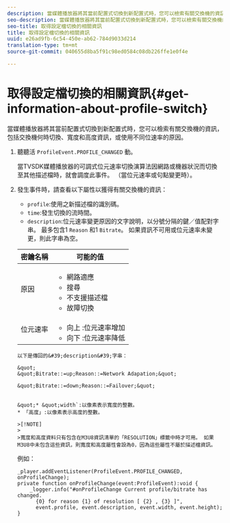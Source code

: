 ```yaml
---
description: 當媒體播放器將其當前配置式切換到新配置式時，您可以檢索有關交換機的資訊，包括交換機何時切換、寬度和高度資訊，或使用不同位速率的原因。
seo-description: 當媒體播放器將其當前配置式切換到新配置式時，您可以檢索有關交換機的資訊，包括交換機何時切換、寬度和高度資訊，或使用不同位速率的原因。
seo-title: 取得設定檔切換的相關資訊
title: 取得設定檔切換的相關資訊
uuid: e26ad9fb-6c54-450e-ab62-784d9033d214
translation-type: tm+mt
source-git-commit: 040655d8ba5f91c98ed0584c08db226ffe1e0f4e

---
```



# 取得設定檔切換的相關資訊{#get-information-about-profile-switch}

當媒體播放器將其當前配置式切換到新配置式時，您可以檢索有關交換機的資訊，包括交換機何時切換、寬度和高度資訊，或使用不同位速率的原因。

1. 聽聽活 `ProfileEvent.PROFILE_CHANGED` 動。

   當TVSDK媒體播放器的可調式位元速率切換演算法因網路或機器狀況而切換至其他描述檔時，就會調度此事件。 （當位元速率或句點變更時）。
1. 發生事件時，請查看以下屬性以獲得有關交換機的資訊：

   * `profile`:使用之新描述檔的識別碼。
   * `time`:發生切換的流時間。
   * `description`:位元速率變更原因的文字說明，以分號分隔的鍵／值配對字串。 最多包含1 `Reason` 和1 `Bitrate`。 如果資訊不可用或位元速率未變更，則此字串為空。
   <table id="table_E400FD9C57FF40CBAC14AF6847CD8301"> 
    <thead> 
      <tr> 
      <th colname="col1" class="entry"> 密鑰名稱 </th> 
      <th colname="col2" class="entry"> 可能的值 </th> 
      </tr> 
    </thead>
    <tbody> 
      <tr> 
      <td colname="col1"> <span class="codeph"> 原因 </span> </td> 
      <td colname="col2"> 
       <ul id="ul_37DDE3F297634ED6B47DF5D73F969369"> 
       <li id="li_E374B029E1AF40689D70A9D30E057C5B">網路適應 </li> 
       <li id="li_753862EEF1C9474EA8E20C89F5EF5D8D">搜尋 </li> 
       <li id="li_EC14923F92CF4D11A47928A8D2DE6D8B">不支援描述檔 </li> 
       <li id="li_695AB4A89C9D4833AF6D8B6424FC912B">故障切換 </li> 
       </ul> </td> 
      </tr> 
      <tr> 
      <td colname="col1"> <span class="codeph"> 位元速率 </span> </td> 
      <td colname="col2"> 
       <ul id="ul_1B49BD90A91147359712E1AFD8877E23"> 
       <li id="li_1C8E593C65D34742B14A8D0EAD43E0A9"> <span class="codeph"> 向上 </span>:位元速率增加 </li> 
       <li id="li_B1A00E3985A849B6855E15CF70D79BB8"> <span class="codeph"> 向下 </span>:位元速率降低 </li> 
       </ul> </td> 
      </tr> 
    </tbody>
</table>

    以下是傳回的&#39;description&#39;字串：
    
    &quot;
    &quot;Bitrate::=up;Reason::=Network Adapation;&quot;
    
    &quot;Bitrate::=down;Reason::=Failover;&quot;
    
    
    &quot;* &quot;width`:以像素表示寬度的整數。
    * 「高度」:以像素表示高度的整數。
    
    >[!NOTE]
    >
    >寬度和高度資料只有包含在M3U8資訊清單的「RESOLUTION」標籤中時才可用。 如果M3U8中未包含這些資訊，則寬度和高度屬性會設為0，因為這些屬性不屬於描述檔資訊。

<!--<a id="example_A713D420AE2E4E3CB7B78C6BC732BE90"></a>-->

例如：

```
_player.addEventListener(ProfileEvent.PROFILE_CHANGED, onProfileChange); 
private function onProfileChange(event:ProfileEvent):void { 
    _logger.info("#onProfileChange Current profile/bitrate has changed.  
      {0} for reason {1} of resolution [ {2} , {3} ]",  
      event.profile, event.description, event.width, event.height); 
}
```
